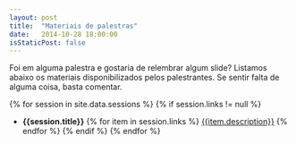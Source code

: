 ```yaml
---
layout: post
title:  "Materiais de palestras"
date:   2014-10-28 18:00:00
isStaticPost: false
---
```


Foi em alguma palestra e gostaria de relembrar algum slide? Listamos abaixo os materiais disponibilizados pelos palestrantes. Se sentir falta de alguma coisa, basta comentar.

{% for session in site.data.sessions %}
{% if session.links != null %}
- **{{session.title}}**
	{% for item in session.links %}
	[{{item.description}}]({{item.url}})
	{% endfor %}
{% endif %}
{% endfor %}